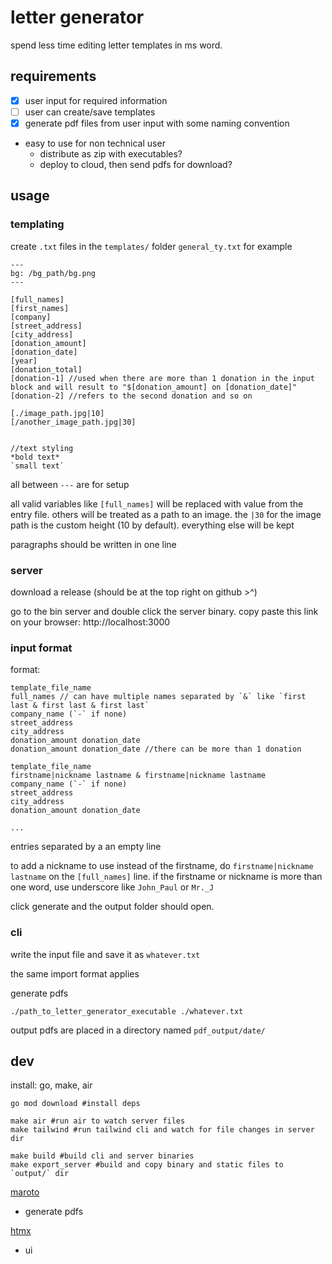 # letter generator
spend less time editing letter templates in ms word.

## requirements

- [x] user input for required information
- [ ] user can create/save templates
- [x] generate pdf files from user input with some naming convention

- easy to use for non technical user
    - distribute as zip with executables?
    - deploy to cloud, then send pdfs for download?

## usage

### templating
create `.txt` files in the `templates/` folder
`general_ty.txt` for example
```
---
bg: /bg_path/bg.png
---

[full_names] 
[first_names]
[company]
[street_address]
[city_address]
[donation_amount]
[donation_date]
[year]
[donation_total]
[donation-1] //used when there are more than 1 donation in the input block and will result to "$[donation_amount] on [donation_date]"
[donation-2] //refers to the second donation and so on

[./image_path.jpg|10]
[/another_image_path.jpg|30]


//text styling
*bold text*
`small text`
```
all between `---` are for setup

all valid variables like `[full_names]` will be replaced with value from the entry
file. others will be treated as a path to an image. the `|30` for the image path
is the custom height (10 by default). everything else will be kept

paragraphs should be written in one line

### server
download a release (should be at the top right on github >^)

go to the bin server and double click the server binary. copy paste this 
link on your browser: http://localhost:3000

### input format
format:
```
template_file_name
full_names // can have multiple names separated by `&` like `first last & first last & first last`
company_name (`-` if none)
street_address
city_address
donation_amount donation_date
donation_amount donation_date //there can be more than 1 donation

template_file_name
firstname|nickname lastname & firstname|nickname lastname 
company_name (`-` if none)
street_address
city_address
donation_amount donation_date

...
```
entries separated by a an empty line

to add a nickname to use instead of the firstname, do `firstname|nickname
lastname` on the `[full_names]` line. if the firstname or nickname is more than
one word, use underscore like `John_Paul` or `Mr._J`

click generate and the output folder should open.

### cli
write the input file and save it as `whatever.txt`

the same import format applies

generate pdfs
```
./path_to_letter_generator_executable ./whatever.txt
```
output pdfs are placed in a directory named `pdf_output/date/`

## dev

install: go, make, air
```
go mod download #install deps

make air #run air to watch server files 
make tailwind #run tailwind cli and watch for file changes in server dir

make build #build cli and server binaries
make export_server #build and copy binary and static files to `output/` dir
```

[maroto](https://github.com/johnfercher/maroto)
- generate pdfs

[htmx](https://htmx.org/)
- ui

